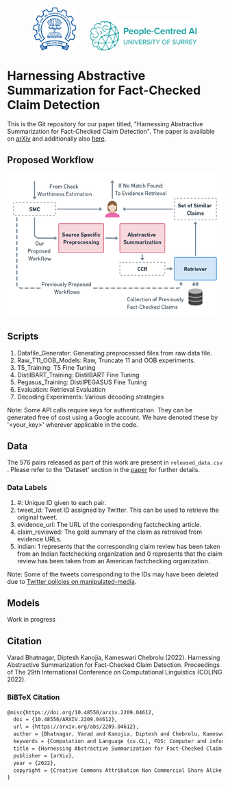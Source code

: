 <p align="center"><img src="imgs/iitb-logo-blue.png" alt="Indian Institute of Technology Bombay Logo" width="100" height="100"/>&nbsp;&nbsp;&nbsp;&nbsp;&nbsp;&nbsp;&nbsp;&nbsp;<img src="imgs/aisurrey.svg" alt="Surrey Institute for People-Centred AI Logo" width="250"/></p>

# Harnessing Abstractive Summarization for Fact-Checked Claim Detection

This is the Git repository for our paper titled, "Harnessing Abstractive Summarization for Fact-Checked Claim Detection". The paper is available on [arXiv](https://arxiv.org/abs/2209.04612) and additionally also [here](http://dipteshkanojia.github.io/publication/coling-2022-factcheck/).

## Proposed Workflow

<p align="center"><img src="imgs/system_diag.png" alt="workflow image" width="700"/></p>

## Scripts

1. Datafile_Generator: Generating preprocessed files from raw data file.
2. Raw_T11_OOB_Models: Raw, Truncate 11 and OOB experiments.
3. T5_Training: T5 Fine Tuning
4. DistilBART_Training: DistilBART Fine Tuning
5. Pegasus_Training: DistilPEGASUS Fine Tuning
6. Evaluation: Retrieval Evaluation
7. Decoding Experiments: Various decoding strategies

Note: Some API calls require keys for authentication. They can be generated free of cost using a Google account. We have denoted these by '<your_key>' wherever applicable in the code.

## Data

The 576 pairs released as part of this work are present in `released_data.csv` . Please refer to the 'Dataset' section in the [paper](https://arxiv.org/abs/2209.04612) for further details.

### Data Labels

1. \#: Unique ID given to each pair.
2. tweet_id: Tweet ID assigned by Twitter. This can be used to retrieve the original tweet.
3. evidence_url: The URL of the corresponding factchecking article.
4. claim_reviewed: The gold summary of the claim as retreived from evidence URLs.
5. indian: 1 represents that the corresponding claim review has been taken from an Indian factchecking organization and 0 represents that the claim review has been taken from an American factchecking organization.

Note: Some of the tweets corresponding to the IDs may have been deleted due to [Twitter policies on manipulated-media](https://help.twitter.com/en/rules-and-policies/manipulated-media).

## Models

Work in progress

## Citation

Varad Bhatnagar, Diptesh Kanojia, Kameswari Chebrolu (2022). Harnessing Abstractive Summarization for Fact-Checked Claim Detection. Proceedings of The 29th International Conference on Computational Linguistics (COLING 2022).

### BiBTeX Citation

```latex
@misc{https://doi.org/10.48550/arxiv.2209.04612,
  doi = {10.48550/ARXIV.2209.04612},
  url = {https://arxiv.org/abs/2209.04612},
  author = {Bhatnagar, Varad and Kanojia, Diptesh and Chebrolu, Kameswari},
  keywords = {Computation and Language (cs.CL), FOS: Computer and information sciences, FOS: Computer and information sciences},
  title = {Harnessing Abstractive Summarization for Fact-Checked Claim Detection},
  publisher = {arXiv},
  year = {2022},
  copyright = {Creative Commons Attribution Non Commercial Share Alike 4.0 International}
}
```

